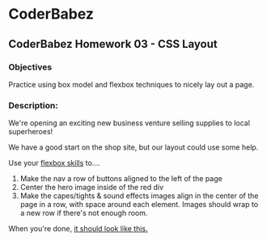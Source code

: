 # CoderBabez

##  CoderBabez Homework 03 - CSS Layout

### Objectives
Practice using box model and flexbox techniques to nicely lay out a page.

### Description:

We're opening an exciting new business venture selling supplies to local superheroes!

We have a good start on the shop site, but our layout could use some help.

Use your [flexbox skills](https://github.com/coderbabez/2019-spring-03-css-layout) to....
1. Make the nav a row of buttons aligned to the left of the page
2. Center the hero image inside of the red div
3. Make the capes/tights & sound effects images align in the center of the
   page in a row, with space around each element. Images should wrap to a new
   row if there's not enough room.

When you're done, [it should look like this.](./img/hero-supply-solution.png)
